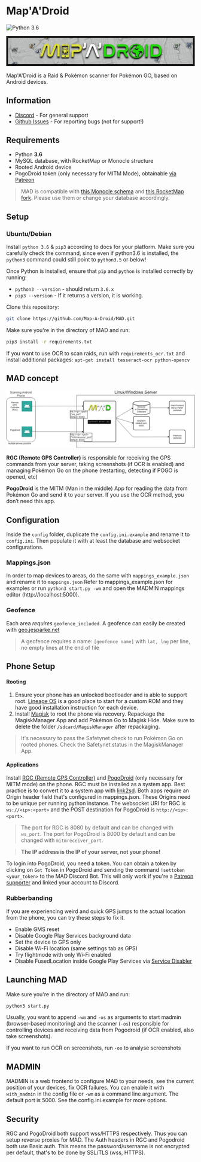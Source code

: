# Map'A'Droid
![Python 3.6](https://img.shields.io/badge/python-3.6-blue.svg)

![MAD-Banner](static/banner_small_web.png)

Map'A'Droid is a Raid & Pokémon scanner for Pokémon GO, based on Android devices.

## Information
*  [Discord](https://discord.gg/7TT58jU) - For general support
*  [Github Issues](https://github.com/Map-A-Droid/MAD/issues) - For reporting bugs (not for support!)

## Requirements
- Python **3.6**
- MySQL database, with RocketMap or Monocle structure
- Rooted Android device
- PogoDroid token (only necessary for MITM Mode), obtainable [via Patreon](https://www.patreon.com/user?u=14159560)

>MAD is compatible with [this Monocle schema](https://github.com/whitewillem/PMSF/blob/master/cleandb.sql) and [this RocketMap fork](https://github.com/cecpk/OSM-Rocketmap). Please use them or change your database accordingly.

## Setup
### Ubuntu/Debian

Install `python 3.6` & `pip3` according to docs for your platform. Make sure you carefully check the command, since even if python3.6 is installed, the `python3` command could still point to `python3.5` or below!

Once Python is installed, ensure that `pip` and `python` is installed correctly by running:
* `python3 --version` - should return `3.6.x`
* `pip3 --version` - If it returns a version, it is working.

Clone this repository:
```bash
git clone https://github.com/Map-A-Droid/MAD.git
```

Make sure you're in the directory of MAD and run:
```bash
pip3 install -r requirements.txt
```
If you want to use OCR to scan raids, run with `requirements_ocr.txt` and install additional packages: `apt-get install tesseract-ocr python-opencv`


## MAD concept
![MAD concept graphic](static/concept.jpg)

**RGC (Remote GPS Controller)** is responsible for receiving the GPS commands from your server, taking screenshots (if OCR is enabled) and managing Pokémon Go on the phone (restarting, detecting if POGO is opened, etc)

**PogoDroid** is the MITM (Man in the middle) App for reading the data from Pokémon Go and send it to your server. If you use the OCR method, you don’t need this app.

## Configuration
Inside the `config` folder, duplicate the `config.ini.example` and rename it to `config.ini`. Then populate it with at least the database and websocket configurations.

### Mappings.json
In order to map devices to areas, do the same with `mappings_example.json` and rename it to `mappings.json`
Refer to mappings_example.json for examples or run `python3 start.py -wm` and open the MADMIN mappings editor (http://localhost:5000).

### Geofence
Each area *requires* `geofence_included`. A geofence can easily be created with [geo.jesparke.net](http://geo.jasparke.net/)
> A geofence requires a name: `[geofence name]` with `lat, lng` per line, no empty lines at the end of file

## Phone Setup
#### Rooting
1. Ensure your phone has an unlocked bootloader and is able to support root. [Lineage OS](https://lineageos.org/) is a good place to start for a custom ROM and they have good installation instruction for each device.
2. Install [Magisk](https://www.xda-developers.com/how-to-install-magisk/) to root the phone via recovery. Repackage the MagiskManager App and add Pokémon Go to Magisk Hide. Make sure to delete the folder `/sdcard/MagiskManager` after repackaging.
>It's necessary to pass the Safetynet check to run Pokémon Go on rooted phones. Check the Safetynet status in the MagiskManager App.

#### Applications
Install [RGC (Remote GPS Controller)](https://github.com/Map-A-Droid/MAD/blob/master/APK/RemoteGpsController.apk) and [PogoDroid](https://www.maddev.de/apk/PogoDroid.apk) (only necessary for MITM mode) on the phone. RGC must be installed as a system app. Best practice is to convert it to a system app with [link2sd](https://play.google.com/store/apps/details?id=com.buak.Link2SD).
Both apps require an Origin header field that's configured in mappings.json. These Origins need to be unique per running python instance.
The websocket URI for RGC is `ws://<ip>:<port>` and the POST destination for PogoDroid is `http://<ip>:<port>`.
>The port for RGC is 8080 by default and can be changed with `ws_port`.
>The port for PogoDroid is 8000 by default and can be changed with `mitmreceiver_port`.

>**The IP address is the IP of your server, not your phone!**


To login into PogoDroid, you need a token. You can obtain a token by clicking on `Get Token` in PogoDroid and sending the command `!settoken <your_token>` to the MAD Discord Bot. This will only work if you're a [Patreon supporter](https://www.patreon.com/user?u=14159560) and linked your account to Discord.

### Rubberbanding
If you are experiencing weird and quick GPS jumps to the actual location from the phone, you can try these steps to fix it.
 - Enable GMS reset
 - Disable Google Play Services background data
 - Set the device to GPS only
 - Disable Wi-Fi location (same settings tab as GPS)
 - Try flightmode with only Wi-Fi enabled
 - Disable FusedLocation inside Google Play Services via [Service Disabler](https://play.google.com/store/apps/details?id=com.kunkunsoft.rootservicedisabler)

## Launching MAD
Make sure you're in the directory of MAD and run:
```bash
python3 start.py
```

Usually, you want to append `-wm` and `-os` as arguments to start madmin (browser-based monitoring) and the scanner (`-os`) responsible for controlling devices and receiving data from Pogodroid (if OCR enabled, also take screenshots).

If you want to run OCR on screenshots, run `-oo` to analyse screenshots

## MADMIN
MADMIN is a web frontend to configure MAD to your needs, see the current position of your devices, fix OCR failures. You can enable it with `with_madmin` in the config file or `-wm` as a command line argument. The default port is 5000. See the config.ini.example for more options.

## Security
RGC and PogoDroid both support wss/HTTPS respectively. Thus you can setup reverse proxies for MAD. The Auth headers in RGC and Pogodroid both use Basic auth. This means the password/username is not encrypted per default, that's to be done by SSL/TLS (wss, HTTPS).
